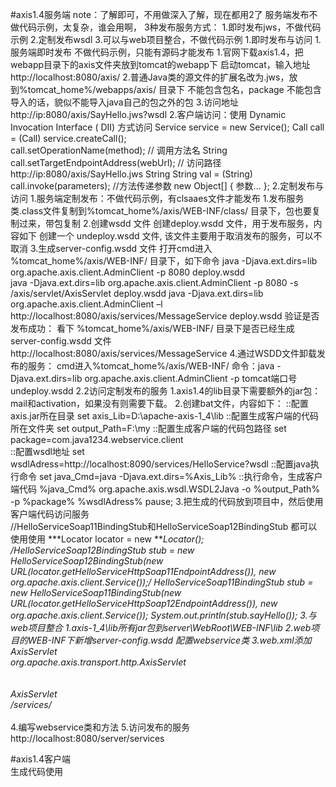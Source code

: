 #axis1.4服务端
note：了解即可，不用做深入了解，现在都用2了
服务端发布不做代码示例，太复杂，谁会用啊，
    3种发布服务方式：
        1.即时发布jws，不做代码示例
        2.定制发布wsdl
        3.可以与web项目整合，不做代码示例
1.即时发布与访问
    1.服务端即时发布
        不做代码示例，只能有源码才能发布
        1.官网下载axis1.4，把webapp目录下的axis文件夹放到tomcat的webapp下
            启动tomcat，输入地址http://localhost:8080/axis/
        2.普通Java类的源文件的扩展名改为.jws，放到%tomcat_home%/webapps/axis/ 目录下
            不能包含包名，package 不能包含
            导入的话，貌似不能导入java自己的包之外的包
        3.访问地址http://ip:8080/axis/SayHello.jws?wsdl
    2.客户端访问：使用 Dynamic Invocation Interface ( DII) 方式访问 
        Service service = new Service();
        Call call = (Call) service.createCall();        
        call.setOperationName(method);  // 调用方法名 String
        call.setTargetEndpointAddress(webUrl);  // 访问路径 http://ip:8080/axis/SayHello.jws  String
        String val = (String) call.invoke(parameters); //方法传递参数  new Object[] { 参数... };
2.定制发布与访问
    1.服务端定制发布：不做代码示例，有clsaaes文件才能发布
        1.发布服务类.class文件复制到%tomcat_home%/axis/WEB-INF/class/ 目录下，包也要复制过来，带包复制
        2.创建wsdd 文件
            创建deploy.wsdd 文件，用于发布服务，内容如下
                <deployment name="test" xmlns="http://xml.apache.org/axis/wsdd/"
                    xmlns:java="http://xml.apache.org/axis/wsdd/providers/java">
                    <service name="服务名，随便娶" provider="java:RPC" style="rpc" use="encoded">
                        <parameter name="className" value="服务类名，全路径带包路径"/>
                        <parameter name="allowedMethods" value="*"/>
                         <typeMapping xmlns:ns1="http://wsaxis.michael.com" qname="ns1:userBean"
                             type="java:参数全路径类名"
                             serializer="org.apache.axis.encoding.ser.BeanSerializerFactory"
                             deserializer="org.apache.axis.encoding.ser.BeanDeserializerFactory"
                             encodingStyle="http://schemas.xmlsoap.org/soap/encoding/"/>
                    </service>
                </deployment>
            创建一个 undeploy.wsdd 文件, 该文件主要用于取消发布的服务，可以不取消
                <undeployment xmlns="http://xml.apache.org/axis/wsdd/">
                    <service name="服务名"/>
                </undeployment>
        3.生成server-config.wsdd 文件
            打开cmd进入 %tomcat_home%/axis/WEB-INF/ 目录下，如下命令
            java -Djava.ext.dirs=lib org.apache.axis.client.AdminClient -p 8080 deploy.wsdd   
            java -Djava.ext.dirs=lib org.apache.axis.client.AdminClient -p 8080 -s /axis/servlet/AxisServlet deploy.wsdd
            java -Djava.ext.dirs=lib org.apache.axis.client.AdminClient –l http://localhost:8080/axis/services/MessageService deploy.wsdd
            验证是否发布成功：
                看下 %tomcat_home%/axis/WEB-INF/  目录下是否已经生成 server-config.wsdd 文件
                http://localhost:8080/axis/services/MessageService 
        4.通过WSDD文件卸载发布的服务：
            cmd进入%tomcat_home%/axis/WEB-INF/
            命令：java -Djava.ext.dirs=lib org.apache.axis.client.AdminClient -p tomcat端口号 undeploy.wsdd
    2.2访问定制发布的服务 
        1.axis1.4的lib目录下需要额外的jar包：mail和activation，如果没有则需要下载。
        2.创建bat文件，内容如下：
            ::配置axis.jar所在目录
            set axis_Lib=D:\apache-axis-1_4\lib
            ::配置生成客户端的代码所在文件夹
            set output_Path=F:\my
            ::配置生成客户端的代码包路径
            set package=com.java1234.webservice.client  
            ::配置wsdl地址
            set wsdlAdress=http://localhost:8090/services/HelloService?wsdl
            ::配置java执行命令
            set java_Cmd=java -Djava.ext.dirs=%Axis_Lib%
            ::执行命令，生成客户端代码
            %java_Cmd% org.apache.axis.wsdl.WSDL2Java -o %output_Path% -p %package% %wsdlAdress%
            pause;
        3.把生成的代码放到项目中，然后使用客户端代码访问服务               
            //HelloServiceSoap11BindingStub和HelloServiceSoap12BindingStub 都可以使用使用
            ***Locator locator = new ***Locator();
            /*HelloServiceSoap12BindingStub stub =
                    new HelloServiceSoap12BindingStub(new URL(locator.getHelloServiceHttpSoap11EndpointAddress()), new
                         org.apache.axis.client.Service());*/
            HelloServiceSoap11BindingStub stub =
                    new HelloServiceSoap11BindingStub(new URL(locator.getHelloServiceHttpSoap12EndpointAddress()), new
                         org.apache.axis.client.Service());
            System.out.println(stub.sayHello());
3.与web项目整合
    1.axis-1_4\lib所有jar包到server\WebRoot\WEB-INF\lib
    2.web项目的WEB-INF下新增server-config.wsdd
        配置webservice类
    3.web.xml添加
         <servlet>  
             <servlet-name>AxisServlet</servlet-name>  
             <servlet-class>org.apache.axis.transport.http.AxisServlet</servlet-class>  
         </servlet>  
         <servlet-mapping>  
             <servlet-name>AxisServlet</servlet-name>  
             <url-pattern>/services/*</url-pattern>  
         </servlet-mapping>   
    4.编写webservice类和方法
    5.访问发布的服务
        http://localhost:8080/server/services      
           
#axis1.4客户端   
    生成代码使用
        
   
